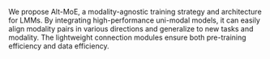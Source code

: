 We propose Alt-MoE, a modality-agnostic training strategy and architecture for LMMs. By integrating high-performance uni-modal models, it can easily align modality pairs in various directions and generalize to new tasks and modality. The lightweight connection modules ensure both pre-training efficiency and data efficiency.
